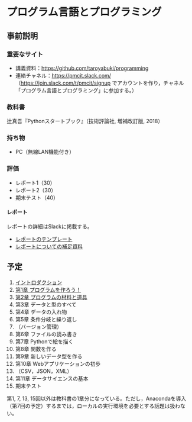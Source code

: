 # プログラム言語とプログラミング

## 事前説明

### 重要なサイト

* 講義資料：https://github.com/taroyabuki/programming
* 連絡チャネル：https://pmcit.slack.com/ （https://join.slack.com/t/pmcit/signup でアカウントを作り，チャネル「プログラム言語とプログラミング」に参加する。）

### 教科書

辻真吾『Pythonスタートブック』（技術評論社, 増補改訂版, 2018）

### 持ち物

* PC（無線LAN機能付き）

### 評価

* レポート1（30）
* レポート2（30）
* 期末テスト（40）

#### レポート

レポートの詳細はSlackに掲載する。

* [レポートのテンプレート](template.docx)
* [レポートについての補足資料](reportxy.md)

## 予定

1. [イントロダクション](00_introduction.md)
1. [第1章 プログラムを作ろう！](01_helloworld.md)
1. [第2章 プログラムの材料と道具](02_object.md)
1. 第3章 データと型のすべて
1. 第4章 データの入れ物
1. 第5章 条件分岐と繰り返し
1. （バージョン管理）
1. 第6章 ファイルの読み書き
1. 第7章 Pythonで絵を描く
1. 第8章 関数を作る
1. 第9章 新しいデータ型を作る
1. 第10章 Webアプリケーションの初歩
1. （CSV，JSON，XML）
1. 第11章 データサイエンスの基本
1. 期末テスト

第1, 7, 13, 15回以外は教科書の1章分になっている。ただし，Anacondaを導入（第7回の予定）するまでは，ローカルの実行環境を必要とする話題は扱わない。